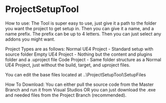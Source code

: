 # ProjectSetupTool

How to use:
The Tool is super easy to use, just give it a path to the folder you want the project to get setup in.
Then you can give it a name, and a name prefix. The prefix can be up to 4 letters.
Then you can just select any addons you might want.

Project Types are as follows:
Normal UE4 Project - Standard setup with source folder
Empty UE4 Project - Nothing but the content and plugins folder and a .uproject file
Code Project - Same folder structure as a Normal UE4 Project, just without the build, target, and uproject files.

You can edit the base files located at ..\ProjectSetupTool\SetupFiles


How To Download:
You can either pull the source code from the Master Branch and run it from Visual Studios OR you can just download the .exe and needed files from the Project Branch (recommended).

